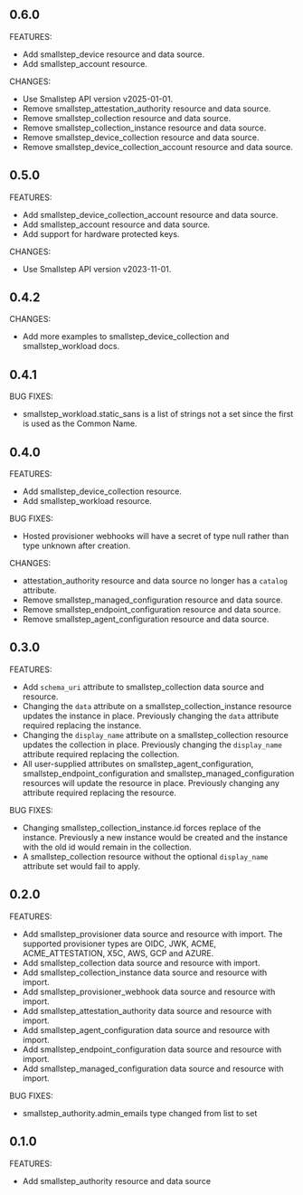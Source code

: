 ## 0.6.0

FEATURES:
* Add smallstep_device resource and data source.
* Add smallstep_account resource.

CHANGES:
* Use Smallstep API version v2025-01-01.
* Remove smallstep_attestation_authority resource and data source.
* Remove smallstep_collection resource and data source.
* Remove smallstep_collection_instance resource and data source.
* Remove smallstep_device_collection resource and data source.
* Remove smallstep_device_collection_account resource and data source.

## 0.5.0

FEATURES:
* Add smallstep_device_collection_account resource and data source.
* Add smallstep_account resource and data source.
* Add support for hardware protected keys.

CHANGES:
* Use Smallstep API version v2023-11-01.

## 0.4.2

CHANGES:
* Add more examples to smallstep_device_collection and smallstep_workload docs.

## 0.4.1

BUG FIXES:
* smallstep_workload.static_sans is a list of strings not a set since the first is used as the Common Name.

## 0.4.0

FEATURES:
* Add smallstep_device_collection resource.
* Add smallstep_workload resource.

BUG FIXES:
* Hosted provisioner webhooks will have a secret of type null rather than type unknown after creation.

CHANGES:
* attestation_authority resource and data source no longer has a `catalog` attribute.
* Remove smallstep_managed_configuration resource and data source.
* Remove smallstep_endpoint_configuration resource and data source.
* Remove smallstep_agent_configuration resource and data source.

## 0.3.0

FEATURES:
* Add `schema_uri` attribute to smallstep_collection data source and resource.
* Changing the `data` attribute on a smallstep_collection_instance resource updates the instance in place. Previously changing the `data` attribute required replacing the instance.
* Changing the `display_name` attribute on a smallstep_collection resource updates the collection in place. Previously changing the `display_name` attribute required replacing the collection.
* All user-supplied attributes on smallstep_agent_configuration, smallstep_endpoint_configuration and smallstep_managed_configuration resources will update the resource in place. Previously changing any attribute required replacing the resource.

BUG FIXES:

* Changing smallstep_collection_instance.id forces replace of the instance. Previously a new instance would be created and the instance with the old id would remain in the collection.
* A smallstep_collection resource without the optional `display_name` attribute set would fail to apply.

## 0.2.0

FEATURES:

* Add smallstep_provisioner data source and resource with import. The supported provisioner types are OIDC, JWK, ACME, ACME_ATTESTATION, X5C, AWS, GCP and AZURE.
* Add smallstep_collection data source and resource with import.
* Add smallstep_collection_instance data source and resource with import.
* Add smallstep_provisioner_webhook data source and resource with import.
* Add smallstep_attestation_authority data source and resource with import.
* Add smallstep_agent_configuration data source and resource with import.
* Add smallstep_endpoint_configuration data source and resource with import.
* Add smallstep_managed_configuration data source and resource with import.

BUG FIXES:

* smallstep_authority.admin_emails type changed from list to set

## 0.1.0

FEATURES:

* Add smallstep_authority resource and data source
